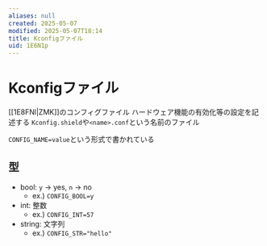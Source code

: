 ```yaml
---
aliases: null
created: 2025-05-07
modified: 2025-05-07T18:14
title: Kconfigファイル
uid: 1E6N1p
---
```


# Kconfigファイル

[[1E8FNl|ZMK]]のコンフィグファイル
ハードウェア機能の有効化等の設定を記述する
`Kconfig.shield`や`<name>.conf`という名前のファイル

`CONFIG_NAME=value`という形式で書かれている

## 型

- bool: `y` -> yes, `n` -> no
    - ex.) `CONFIG_BOOL=y`
- int: 整数
    - ex.) `CONFIG_INT=57`
- string: 文字列
    - ex.) `CONFIG_STR="hello"`